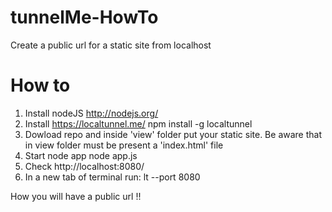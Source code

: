 tunnelMe-HowTo
==============

Create a public url for a static site from localhost


How to
======
 1. Install nodeJS http://nodejs.org/
 2. Install https://localtunnel.me/
 npm install -g localtunnel
 3. Dowload repo and inside 'view' folder put your static site. Be aware that in view folder
    must be present a 'index.html' file
 4. Start node app
 node app.js
 5. Check http://localhost:8080/      
 6. In a new tab of terminal run:
 lt --port 8080
      
 How you will have a public url !!
